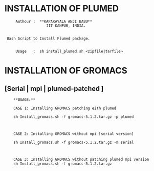 # INSTALLATION OF PLUMED

         
         Authour :  **KAPAKAYALA ANJI BABU**
                       IIT KANPUR, INDIA.
        

	 Bash Script to Install Plumed package.
                       
   
         Usage   :  sh install_plumed.sh <zipfile|tarfile>    
       

# INSTALLATION OF GROMACS
## [Serial | mpi | plumed-patched ]  


                   
        **USAGE:**

        CASE 1: Installing GROMACS patching eith plumed

        sh Install_gromacs.sh -f gromacs-5.1.2.tar.gz -p plumed
 

 
        CASE 2: Installing GROMACS without mpi [serial version]

        sh Install_gromacs.sh -f gromacs-5.1.2.tar.gz -m serial



        CASE 3: Installing GROMACS without patching plumed mpi version
        sh Install_gromacs.sh -f gromacs-5.1.2.tar.gz 

 
                    
